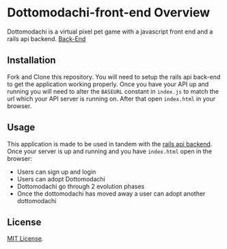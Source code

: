 # Dottomodachi-front-end Overview

Dottomodachi is a virtual pixel pet game with a javascript front end and a rails api backend.
[Back-End](https://github.com/ReginaF2012/dottomodachi-back-end)

## Installation

Fork and Clone this repository. You will need to setup the rails api back-end to get the application working properly. Once you have your API up and running you will need to alter the `BASEURL` constant in `index.js` to match the url which your API server is running on. After that open `index.html` in your browser.

## Usage

This application is made to be used in tandem with the [rails api backend](https://github.com/ReginaF2012/dottomodachi-back-end). Once your server is up and running and you have `index.html` open in the browser:

- Users can sign up and login
- Users can adopt Dottomodachi
- Dottomodachi go through 2 evolution phases
- Once the dottomodachi has moved away a user can adopt another dottomodachi


## License

[MIT License](https://opensource.org/licenses/MIT).